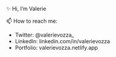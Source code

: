 ✨ Hi, I’m Valerie

📫 How to reach me:
  - Twitter: @valerievozza_
  - LinkedIn: linkedin.com/in/valerievozza
  - Portfolio: valerievozza.netlify.app
